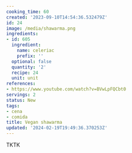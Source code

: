 ```yaml
---
cooking_time: 60
created: '2023-09-10T14:54:36.532479Z'
id: 24
image: /media/shawarma.png
ingredients:
- id: 605
  ingredient:
    name: celeriac
    prefix: ''
  optional: false
  quantity: '2'
  recipe: 24
  unit: unit
references:
- https://www.youtube.com/watch?v=BVwLpFQCbt0
servings: 2
status: New
tags:
- cena
- comida
title: Vegan shawarma
updated: '2024-02-19T19:49:36.370253Z'
---
```


TKTK
